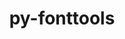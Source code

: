 ---
title: "py-fonttools"
layout: cache
categories: [package, develop-2024-03-17]
meta: {"versions": ["4.39.4"], "compilers": ["apple-clang@=15.0.0", "gcc@=11.1.0", "gcc@=11.4.0", "gcc@=7.5.0", "gcc@=9.4.0", "oneapi@=2024.0.0"], "oss": ["ubuntu18.04", "ubuntu20.04", "ubuntu22.04", "ventura"], "platforms": ["darwin", "linux"], "targets": ["aarch64", "neoverse_v1", "neoverse_v2", "ppc64le", "x86_64_v3"], "stacks": ["data-vis-sdk", "e4s", "e4s-neoverse-v2", "e4s-neoverse_v1", "e4s-oneapi", "e4s-power", "e4s-rocm-external", "ml-darwin-aarch64-mps", "ml-linux-x86_64-cpu", "ml-linux-x86_64-cuda", "ml-linux-x86_64-rocm", "radiuss", "root"], "num_specs": 16, "num_specs_by_stack": {"ml-darwin-aarch64-mps": 1, "root": 16, "radiuss": 1, "e4s-power": 2, "data-vis-sdk": 2, "e4s-neoverse_v1": 2, "e4s-neoverse-v2": 2, "e4s-rocm-external": 1, "ml-linux-x86_64-rocm": 1, "ml-linux-x86_64-cuda": 1, "ml-linux-x86_64-cpu": 1, "e4s": 3, "e4s-oneapi": 2}}
spec_details: [{"hash": "l5hqt5cbm43wg7gtb3pzjbwscrhlxsmj", "compiler": "apple-clang@=15.0.0", "versions": ["4.39.4"], "os": "ventura", "platform": "darwin", "target": "aarch64", "variants": ["build_system=python_pip"], "stacks": ["ml-darwin-aarch64-mps", "root"], "size": "-", "tarball": "https://binaries.spack.io/releases/develop-2024-03-17/build_cache/darwin-ventura-aarch64/apple-clang-15.0.0/py-fonttools-4.39.4/darwin-ventura-aarch64-apple-clang-15.0.0-py-fonttools-4.39.4-l5hqt5cbm43wg7gtb3pzjbwscrhlxsmj.spack"}, {"hash": "vtbb3v3hwd4rysem5qhelfaqgvhywvva", "compiler": "gcc@=7.5.0", "versions": ["4.39.4"], "os": "ubuntu18.04", "platform": "linux", "target": "x86_64_v3", "variants": ["build_system=python_pip"], "stacks": ["radiuss", "root"], "size": "-", "tarball": "https://binaries.spack.io/releases/develop-2024-03-17/build_cache/linux-ubuntu18.04-x86_64_v3/gcc-7.5.0/py-fonttools-4.39.4/linux-ubuntu18.04-x86_64_v3-gcc-7.5.0-py-fonttools-4.39.4-vtbb3v3hwd4rysem5qhelfaqgvhywvva.spack"}, {"hash": "lm3rfqdhnf73rqfnjboidefi52qkd6h4", "compiler": "gcc@=9.4.0", "versions": ["4.39.4"], "os": "ubuntu20.04", "platform": "linux", "target": "ppc64le", "variants": ["build_system=python_pip"], "stacks": ["root", "e4s-power"], "size": "-", "tarball": "https://binaries.spack.io/releases/develop-2024-03-17/build_cache/linux-ubuntu20.04-ppc64le/gcc-9.4.0/py-fonttools-4.39.4/linux-ubuntu20.04-ppc64le-gcc-9.4.0-py-fonttools-4.39.4-lm3rfqdhnf73rqfnjboidefi52qkd6h4.spack"}, {"hash": "a6tf25vk5y7v3ozwrguuhr3rznecosw4", "compiler": "gcc@=9.4.0", "versions": ["4.39.4"], "os": "ubuntu20.04", "platform": "linux", "target": "ppc64le", "variants": ["build_system=python_pip"], "stacks": ["root", "e4s-power"], "size": "-", "tarball": "https://binaries.spack.io/releases/develop-2024-03-17/build_cache/linux-ubuntu20.04-ppc64le/gcc-9.4.0/py-fonttools-4.39.4/linux-ubuntu20.04-ppc64le-gcc-9.4.0-py-fonttools-4.39.4-a6tf25vk5y7v3ozwrguuhr3rznecosw4.spack"}, {"hash": "rudanlm3y63fafhset64ybgrshu3i3g7", "compiler": "gcc@=11.1.0", "versions": ["4.39.4"], "os": "ubuntu20.04", "platform": "linux", "target": "x86_64_v3", "variants": ["build_system=python_pip"], "stacks": ["root", "data-vis-sdk"], "size": "-", "tarball": "https://binaries.spack.io/releases/develop-2024-03-17/build_cache/linux-ubuntu20.04-x86_64_v3/gcc-11.1.0/py-fonttools-4.39.4/linux-ubuntu20.04-x86_64_v3-gcc-11.1.0-py-fonttools-4.39.4-rudanlm3y63fafhset64ybgrshu3i3g7.spack"}, {"hash": "zvtuxtabyfe6y3qtjj7zvfa3flcc2upa", "compiler": "gcc@=11.1.0", "versions": ["4.39.4"], "os": "ubuntu20.04", "platform": "linux", "target": "x86_64_v3", "variants": ["build_system=python_pip"], "stacks": ["root", "data-vis-sdk"], "size": "-", "tarball": "https://binaries.spack.io/releases/develop-2024-03-17/build_cache/linux-ubuntu20.04-x86_64_v3/gcc-11.1.0/py-fonttools-4.39.4/linux-ubuntu20.04-x86_64_v3-gcc-11.1.0-py-fonttools-4.39.4-zvtuxtabyfe6y3qtjj7zvfa3flcc2upa.spack"}, {"hash": "6gttl6kiifje3rpruze6gxuwmsa4kbwq", "compiler": "gcc@=11.4.0", "versions": ["4.39.4"], "os": "ubuntu22.04", "platform": "linux", "target": "neoverse_v1", "variants": ["build_system=python_pip"], "stacks": ["e4s-neoverse_v1", "root"], "size": "-", "tarball": "https://binaries.spack.io/releases/develop-2024-03-17/build_cache/linux-ubuntu22.04-neoverse_v1/gcc-11.4.0/py-fonttools-4.39.4/linux-ubuntu22.04-neoverse_v1-gcc-11.4.0-py-fonttools-4.39.4-6gttl6kiifje3rpruze6gxuwmsa4kbwq.spack"}, {"hash": "hmmmshxkh6tluvspvkjgt6d2yw7ligzw", "compiler": "gcc@=11.4.0", "versions": ["4.39.4"], "os": "ubuntu22.04", "platform": "linux", "target": "neoverse_v1", "variants": ["build_system=python_pip"], "stacks": ["e4s-neoverse_v1", "root"], "size": "-", "tarball": "https://binaries.spack.io/releases/develop-2024-03-17/build_cache/linux-ubuntu22.04-neoverse_v1/gcc-11.4.0/py-fonttools-4.39.4/linux-ubuntu22.04-neoverse_v1-gcc-11.4.0-py-fonttools-4.39.4-hmmmshxkh6tluvspvkjgt6d2yw7ligzw.spack"}, {"hash": "pihq6gnccf23khl6fktg3whmx3hlokzr", "compiler": "gcc@=11.4.0", "versions": ["4.39.4"], "os": "ubuntu22.04", "platform": "linux", "target": "neoverse_v2", "variants": ["build_system=python_pip"], "stacks": ["e4s-neoverse-v2", "root"], "size": "-", "tarball": "https://binaries.spack.io/releases/develop-2024-03-17/build_cache/linux-ubuntu22.04-neoverse_v2/gcc-11.4.0/py-fonttools-4.39.4/linux-ubuntu22.04-neoverse_v2-gcc-11.4.0-py-fonttools-4.39.4-pihq6gnccf23khl6fktg3whmx3hlokzr.spack"}, {"hash": "nrrydoyg4rapg4slnkuz3siefys3mlrc", "compiler": "gcc@=11.4.0", "versions": ["4.39.4"], "os": "ubuntu22.04", "platform": "linux", "target": "neoverse_v2", "variants": ["build_system=python_pip"], "stacks": ["e4s-neoverse-v2", "root"], "size": "-", "tarball": "https://binaries.spack.io/releases/develop-2024-03-17/build_cache/linux-ubuntu22.04-neoverse_v2/gcc-11.4.0/py-fonttools-4.39.4/linux-ubuntu22.04-neoverse_v2-gcc-11.4.0-py-fonttools-4.39.4-nrrydoyg4rapg4slnkuz3siefys3mlrc.spack"}, {"hash": "akseeryfbfpbueb27utwna5dfvui77iu", "compiler": "gcc@=11.4.0", "versions": ["4.39.4"], "os": "ubuntu22.04", "platform": "linux", "target": "x86_64_v3", "variants": ["build_system=python_pip"], "stacks": ["root", "e4s-rocm-external", "ml-linux-x86_64-rocm", "ml-linux-x86_64-cuda", "ml-linux-x86_64-cpu"], "size": "-", "tarball": "https://binaries.spack.io/releases/develop-2024-03-17/build_cache/linux-ubuntu22.04-x86_64_v3/gcc-11.4.0/py-fonttools-4.39.4/linux-ubuntu22.04-x86_64_v3-gcc-11.4.0-py-fonttools-4.39.4-akseeryfbfpbueb27utwna5dfvui77iu.spack"}, {"hash": "yg3uurbadpkdfvcfudzozacwdlflrfqz", "compiler": "gcc@=11.4.0", "versions": ["4.39.4"], "os": "ubuntu22.04", "platform": "linux", "target": "x86_64_v3", "variants": ["build_system=python_pip"], "stacks": ["root", "e4s"], "size": "-", "tarball": "https://binaries.spack.io/releases/develop-2024-03-17/build_cache/linux-ubuntu22.04-x86_64_v3/gcc-11.4.0/py-fonttools-4.39.4/linux-ubuntu22.04-x86_64_v3-gcc-11.4.0-py-fonttools-4.39.4-yg3uurbadpkdfvcfudzozacwdlflrfqz.spack"}, {"hash": "m4d5yspeji4pn4isadmf25mricfc6lnr", "compiler": "gcc@=11.4.0", "versions": ["4.39.4"], "os": "ubuntu22.04", "platform": "linux", "target": "x86_64_v3", "variants": ["build_system=python_pip"], "stacks": ["root", "e4s"], "size": "-", "tarball": "https://binaries.spack.io/releases/develop-2024-03-17/build_cache/linux-ubuntu22.04-x86_64_v3/gcc-11.4.0/py-fonttools-4.39.4/linux-ubuntu22.04-x86_64_v3-gcc-11.4.0-py-fonttools-4.39.4-m4d5yspeji4pn4isadmf25mricfc6lnr.spack"}, {"hash": "hsevdyejaj42ex6i4y3ude7zltsbbphp", "compiler": "gcc@=11.4.0", "versions": ["4.39.4"], "os": "ubuntu22.04", "platform": "linux", "target": "x86_64_v3", "variants": ["build_system=python_pip"], "stacks": ["root", "e4s"], "size": "-", "tarball": "https://binaries.spack.io/releases/develop-2024-03-17/build_cache/linux-ubuntu22.04-x86_64_v3/gcc-11.4.0/py-fonttools-4.39.4/linux-ubuntu22.04-x86_64_v3-gcc-11.4.0-py-fonttools-4.39.4-hsevdyejaj42ex6i4y3ude7zltsbbphp.spack"}, {"hash": "djpwotrnzhpjuhdz2w7qwajgomwftdhk", "compiler": "oneapi@=2024.0.0", "versions": ["4.39.4"], "os": "ubuntu22.04", "platform": "linux", "target": "x86_64_v3", "variants": ["build_system=python_pip"], "stacks": ["root", "e4s-oneapi"], "size": "-", "tarball": "https://binaries.spack.io/releases/develop-2024-03-17/build_cache/linux-ubuntu22.04-x86_64_v3/oneapi-2024.0.0/py-fonttools-4.39.4/linux-ubuntu22.04-x86_64_v3-oneapi-2024.0.0-py-fonttools-4.39.4-djpwotrnzhpjuhdz2w7qwajgomwftdhk.spack"}, {"hash": "clvcrbwk4kxtixjwvmzqhk342fh5mnyx", "compiler": "oneapi@=2024.0.0", "versions": ["4.39.4"], "os": "ubuntu22.04", "platform": "linux", "target": "x86_64_v3", "variants": ["build_system=python_pip"], "stacks": ["root", "e4s-oneapi"], "size": "-", "tarball": "https://binaries.spack.io/releases/develop-2024-03-17/build_cache/linux-ubuntu22.04-x86_64_v3/oneapi-2024.0.0/py-fonttools-4.39.4/linux-ubuntu22.04-x86_64_v3-oneapi-2024.0.0-py-fonttools-4.39.4-clvcrbwk4kxtixjwvmzqhk342fh5mnyx.spack"}]
---
